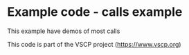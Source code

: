 # Example code - calls example

This example have demos of most calls

This code is part of the VSCP project (https://www.vscp.org)